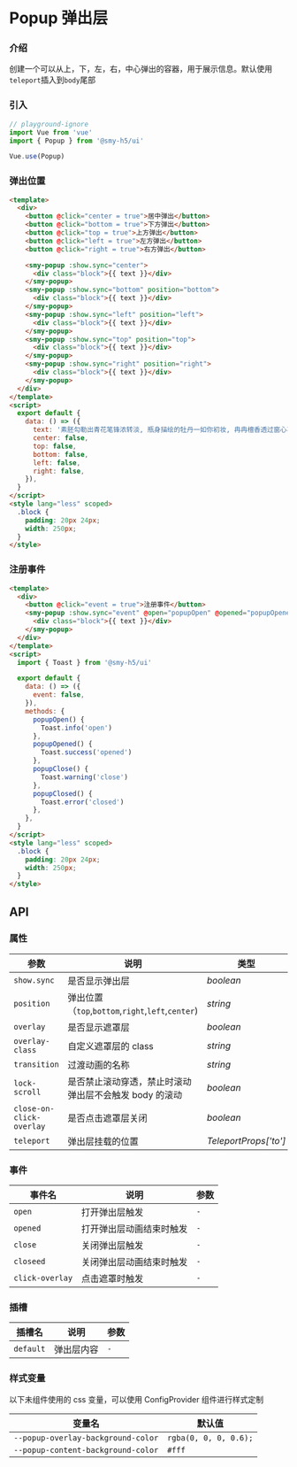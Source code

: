 # Popup 弹出层

### 介绍

创建一个可以从上，下，左，右，中心弹出的容器，用于展示信息。默认使用`teleport`插入到`body`尾部

### 引入

```js
// playground-ignore
import Vue from 'vue'
import { Popup } from '@smy-h5/ui'

Vue.use(Popup)
```

### 弹出位置

```html
<template>
  <div>
    <button @click="center = true">居中弹出</button>
    <button @click="bottom = true">下方弹出</button>
    <button @click="top = true">上方弹出</button>
    <button @click="left = true">左方弹出</button>
    <button @click="right = true">右方弹出</button>

    <smy-popup :show.sync="center">
      <div class="block">{{ text }}</div>
    </smy-popup>
    <smy-popup :show.sync="bottom" position="bottom">
      <div class="block">{{ text }}</div>
    </smy-popup>
    <smy-popup :show.sync="left" position="left">
      <div class="block">{{ text }}</div>
    </smy-popup>
    <smy-popup :show.sync="top" position="top">
      <div class="block">{{ text }}</div>
    </smy-popup>
    <smy-popup :show.sync="right" position="right">
      <div class="block">{{ text }}</div>
    </smy-popup>
  </div>
</template>
<script>
  export default {
    data: () => ({
      text: '素胚勾勒出青花笔锋浓转淡, 瓶身描绘的牡丹一如你初妆, 冉冉檀香透过窗心事我了然, 宣纸上走笔至此搁一半。',
      center: false,
      top: false,
      bottom: false,
      left: false,
      right: false,
    }),
  }
</script>
<style lang="less" scoped>
  .block {
    padding: 20px 24px;
    width: 250px;
  }
</style>
```

### 注册事件

```html
<template>
  <div>
    <button @click="event = true">注册事件</button>
    <smy-popup :show.sync="event" @open="popupOpen" @opened="popupOpened" @close="popupClose" @closed="popupClosed">
      <div class="block">{{ text }}</div>
    </smy-popup>
  </div>
</template>
<script>
  import { Toast } from '@smy-h5/ui'

  export default {
    data: () => ({
      event: false,
    }),
    methods: {
      popupOpen() {
        Toast.info('open')
      },
      popupOpened() {
        Toast.success('opened')
      },
      popupClose() {
        Toast.warning('close')
      },
      popupClosed() {
        Toast.error('closed')
      },
    },
  }
</script>
<style lang="less" scoped>
  .block {
    padding: 20px 24px;
    width: 250px;
  }
</style>
```

## API

### 属性

| 参数                     | 说明                                                   | 类型                  | 默认值   |
| ------------------------ | ------------------------------------------------------ | --------------------- | -------- |
| `show.sync`              | 是否显示弹出层                                         | _boolean_             | `false`  |
| `position`               | 弹出位置（`top`,`bottom`,`right`,`left`,`center`)      | _string_              | `center` |
| `overlay`                | 是否显示遮罩层                                         | _boolean_             | `true`   |
| `overlay-class`          | 自定义遮罩层的 class                                   | _string_              | `-`      |
| `transition`             | 过渡动画的名称                                         | _string_              | `-`      |
| `lock-scroll`            | 是否禁止滚动穿透，禁止时滚动弹出层不会触发 body 的滚动 | _boolean_             | `true`   |
| `close-on-click-overlay` | 是否点击遮罩层关闭                                     | _boolean_             | `true`   |
| `teleport`               | 弹出层挂载的位置                                       | _TeleportProps['to']_ | `-`      |

### 事件

| 事件名          | 说明                     | 参数 |
| --------------- | ------------------------ | ---- |
| `open`          | 打开弹出层触发           | `-`  |
| `opened`        | 打开弹出层动画结束时触发 | `-`  |
| `close`         | 关闭弹出层触发           | `-`  |
| `closeed`       | 关闭弹出层动画结束时触发 | `-`  |
| `click-overlay` | 点击遮罩时触发           | `-`  |

### 插槽

| 插槽名    | 说明       | 参数 |
| --------- | ---------- | ---- |
| `default` | 弹出层内容 | `-`  |

### 样式变量

以下未组件使用的 css 变量，可以使用 ConfigProvider 组件进行样式定制

| 变量名                             | 默认值                |
| ---------------------------------- | --------------------- |
| `--popup-overlay-background-color` | `rgba(0, 0, 0, 0.6);` |
| `--popup-content-background-color` | `#fff`                |
